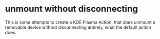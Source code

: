 # unmount without disconnecting

This is some attempts to create a KDE Plasma Action, that does unmount a 
removable device without disconnecting antirely, what the default action does.

